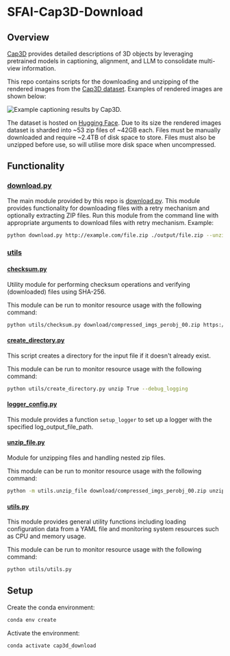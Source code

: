 # SFAI-Cap3D-Download

## Overview
[Cap3D](https://cap3d-um.github.io/) provides detailed descriptions of 3D objects by leveraging pretrained models in captioning, alignment, and LLM to consolidate multi-view information.

This repo contains scripts for the downloading and unzipping of the rendered images from the [Cap3D dataset](https://cap3d-um.github.io/). Examples of rendered images are shown below:

![Example captioning results by Cap3D.](https://tiangeluo.github.io/projectpages/imgs/Cap3D/teaser.png)

The dataset is hosted on [Hugging Face](https://huggingface.co/datasets/tiange/Cap3D). Due to its size the rendered images dataset is sharded into ~53 zip files of ~42GB each. Files must be manually downloaded and require ~2.4TB of disk space to store. Files must also be unzipped before use, so will utilise more disk space when uncompressed.

## Functionality
### [download.py](download.py) 
The main module provided by this repo is [download.py](download.py). This module provides functionality for downloading files with a retry mechanism and optionally extracting ZIP files.
Run this module from the command line with appropriate arguments to download files with retry mechanism.
Example:
```bash
python download.py http://example.com/file.zip ./output/file.zip --unzip --track_extraction --chunk_size 8192 --max_retries 5 --retry_delay 30 --timeout 60
```
### [utils](utils)
#### [checksum.py](utils/checksum.py)
Utility module for performing checksum operations and verifying (downloaded) files using SHA-256.

This module can be run to monitor resource usage with the following command:
```bash
python utils/checksum.py download/compressed_imgs_perobj_00.zip https://huggingface.co/datasets/tiange/Cap3D/raw/main/RenderedImage_perobj_zips/compressed_imgs_perobj_00.zip
```

#### [create_directory.py](utils/create_directory.py)
This script creates a directory for the input file if it doesn't already exist.

This module can be run to monitor resource usage with the following command:
```bash
python utils/create_directory.py unzip True --debug_logging
```

#### [logger_config.py](utils/logger_config.py)
This module provides a function `setup_logger` to set up a logger with the specified log_output_file_path.

#### [unzip_file.py](utils/unzip_file.py)
Module for unzipping files and handling nested zip files.

This module can be run to monitor resource usage with the following command:
```bash
python -m utils.unzip_file download/compressed_imgs_perobj_00.zip unzips/compressed_imgs_perobj_00
```

#### [utils.py](utils/utils.py)
This module provides general utility functions including loading configuration data from a YAML file and monitoring system resources such as CPU and memory usage.

This module can be run to monitor resource usage with the following command:
```bash
python utils/utils.py
```

## Setup
Create the conda environment:
```bash
conda env create
```

Activate the environment:
```bash
conda activate cap3d_download
```